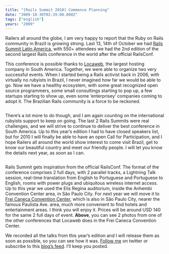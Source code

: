 ```yaml
---
title: "[Rails Summit 2010] Commence Planning"
date: "2009-10-30T02:39:00.000Z"
tags: ["english"]
years: "2009"
---
```


<p></p>
<p></p>
<p>Railers all around the globe, I am very happy to report that the Ruby on Rails community in Brazil is growing strong. Last 13, 14th of October we had <a href="https://www.railssummit.com.br/en/home">Rails Summit Latin America</a>, with 550+ attendees we had the 2nd edition of the second largest Rails conference in the world after the official RailsConf.</p>
<p>This conference is possible thanks to <a href="https://www.locaweb.com.br">Locaweb</a>, the largest hosting company in South America. Together, we were able to organize two very successful events. When I started being a Rails activist back in 2006, with virtually no rubyists in Brazil, I never imagined how far we would be able to go. Now we have a healthy ecosystem, with some great recognized open source programmers, some small consultings starting to pop up, a few startups starting to show up, even some ‘enterprisey’ companies coming to adopt it. The Brazilian Rails community is a force to be reckoned.</p>
<p style="text-align: center"><img src="https://s3.amazonaws.com/akitaonrails/assets/2009/10/29/_URA6555_original.JPG" srcset="https://s3.amazonaws.com/akitaonrails/assets/2009/10/29/_URA6555_original.JPG 2x" alt=""></p>
<p>There’s a lot more to do though, and I am again counting on the international rubyists support to keep on going. The last 2 Rails Summits were real challenges, and we will strive to continue to deliver the best conference in South America. Up to this year’s edition I had to have closed speakers list, but for 2010 I will finally be able to have an open Call for Participation, and I hope Railers all around the world show interest to come visit Brazil, get to know our beautiful country and meet our friendly people. I will let you know the details next year, as soon as I can.</p>
<p style="text-align: center"><img src="https://s3.amazonaws.com/akitaonrails/assets/2009/10/29/_URA6631_original.JPG" srcset="https://s3.amazonaws.com/akitaonrails/assets/2009/10/29/_URA6631_original.JPG 2x" alt=""></p>
<p>Rails Summit gets inspiration from the official RailsConf. The format of the conference comprises 2 full days, with 2 parallel tracks, a Lightning Talk session, real-time translation from English to Portuguese and Portuguese to English, rooms with power plugs and ubiquitous wireless internet access. Up to this year we used the Elis Regina auditorium, inside the Anhembi Convention Center area, in São Paulo City. For next year we will move it to <a href="https://www.convencoesfreicaneca.com.br/Conteudo.asp">Frei Caneca Convention Center</a>, which is also in São Paulo City, nearer the famous Paulista Ave. area, much more convenient to find hotels and entertainment areas. I think you will enjoy it. Prices will be around <span class="caps">USD</span> 140 for the same 2 full days of event. <strong>Above</strong>, you can see 2 photos from one of the other conferences that Locaweb does in the Frei Caneca Convention Center.</p>
<p>We recorded all the talks from this year’s edition and I will release them as soon as possible, so you can see how it was. <a href="https://www.twitter.com/AkitaOnRails">Follow me</a> on twitter or subscribe to this <a href="https://feeds.feedburner.com/AkitaOnRailsEnglish">blog’s feed</a>. I’ll keep you posted.</p>
<p></p>
